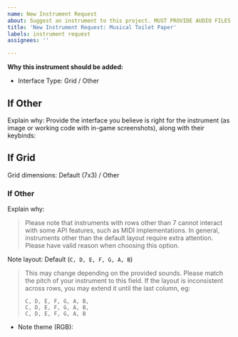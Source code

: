 ```yaml
---
name: New Instrument Request
about: Suggest an instrument to this project. MUST PROVIDE AUDIO FILES!
title: 'New Instrument Request: Musical Toilet Paper'
labels: instrument request
assignees: ''

---
```


**Why this instrument should be added:**
<!-- This field is optional, but I'd just like and apperciate to know how the thought occurred -->

* Interface Type: Grid / Other

## If Other
Explain why:
Provide the interface you believe is right for the instrument (as image or working code with in-game screenshots), along with their keybinds:

## If Grid
Grid dimensions: Default (7x3) / Other

### If Other
Explain why:
>Please note that instruments with rows other than 7 cannot interact with some API features, such as MIDI implementations. In general, instruments other than the default layout require extra attention. Please have valid reason when choosing this option.

Note layout: Default (`C, D, E, F, G, A, B`)
> This may change depending on the provided sounds. Please match the pitch of your instrument to this field. If the layout is inconsistent across rows, you may extend it until the last column, eg:
> ```
> C, D, E, F, G, A, B,
> C, D, E, F, G, A, B,
> C, D, E, F, G, A, B
> ```

* Note theme (RGB): 

<!-- PLEASE PROVIDE THE AUDIO FILES FOR YOUR INSTRUMENT! -->
<!-- Thank you for taking the time to fill this form! -->
